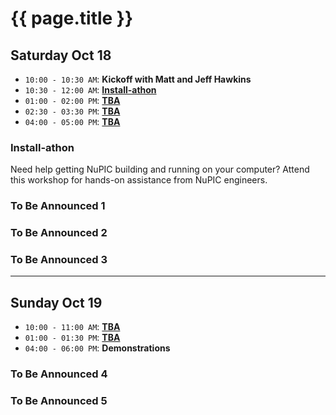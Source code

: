 
{{ page.title }}
================

## Saturday Oct 18

- `10:00 - 10:30 AM`: **Kickoff with Matt and Jeff Hawkins**
- `10:30 - 12:00 AM`: **[Install-athon](#installathon)**
- `01:00 - 02:00 PM`: **[TBA](#to_be_announced_1)**
- `02:30 - 03:30 PM`: **[TBA](#to_be_announced_2)**
- `04:00 - 05:00 PM`: **[TBA](#to_be_announced_3)**

### Install-athon

Need help getting NuPIC building and running on your computer? Attend this workshop for hands-on assistance from NuPIC engineers.

### To Be Announced 1

### To Be Announced 2

### To Be Announced 3


* * *

## Sunday Oct 19
- `10:00 - 11:00 AM`: **[TBA](#to_be_announced_4)**
- `01:00 - 01:30 PM`: **[TBA](#to_be_announced_5)**
- `04:00 - 06:00 PM`: **Demonstrations**


### To Be Announced 4

### To Be Announced 5
